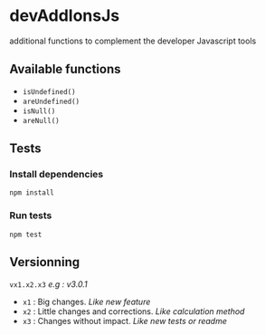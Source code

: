 # devAddIonsJs
additional functions to complement the developer Javascript tools


## Available functions

- `isUndefined()`
- `areUndefined()`
- `isNull()`
- `areNull()`


## Tests

### Install dependencies

```
npm install
```

### Run tests

```
npm test
```


## Versionning

`vx1.x2.x3` *e.g : v3.0.1*
- `x1` : Big changes. *Like new feature*
- `x2` : Little changes and corrections. *Like calculation method*
- `x3` : Changes without impact. *Like new tests or readme*